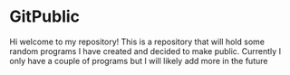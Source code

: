 # GitPublic
Hi welcome to my repository! This is a repository that will hold some random programs I have created and decided to make public. 
Currently I only have a couple of programs but I will likely add more in the future
